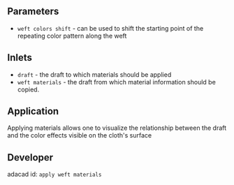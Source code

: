 
## Parameters
- `weft colors shift` - can be used to shift the starting point of the repeating color pattern along the weft


## Inlets
- `draft` - the draft to which materials should be applied
- `weft materials` - the draft from which material information should be copied.  


## Application
Applying materials allows one to visualize the relationship between the draft and the color effects visible on the cloth's surface

## Developer
adacad id: `apply weft materials`